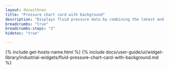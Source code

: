 ```yaml
---
layout: docwithnav
title: "Pressure chart card with background"
description: "Displays fluid pressure data by combining the latest and aggregated values with the background image and optional simplified chart."
breadcrumbs: "true"
breadcrumbs-steps: "2"
hidetoc: "true"

---
```

{% include get-hosts-name.html %}
{% include docs/user-guide/ui/widget-library/industrial-widgets/fluid-pressure-chart-card-with-background.md %}
